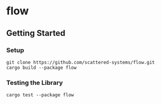 # flow

## Getting Started

### Setup

    git clone https://github.com/scattered-systems/flow.git
    cargo build --package flow

### Testing the Library

    cargo test --package flow

###  